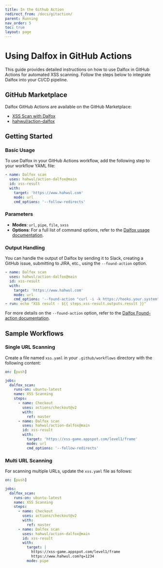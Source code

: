 ```yaml
---
title: In the Github Action
redirect_from: /docs/gitaction/
parent: Running
nav_order: 5
toc: true
layout: page
---
```


# Using Dalfox in GitHub Actions

This guide provides detailed instructions on how to use Dalfox in GitHub Actions for automated XSS scanning. Follow the steps below to integrate Dalfox into your CI/CD pipeline.

## GitHub Marketplace
Dalfox GitHub Actions are available on the GitHub Marketplace:
* [XSS Scan with Dalfox](https://github.com/marketplace/actions/xss-scan-with-dalfox)
* [hahwul/action-dalfox](https://github.com/hahwul/action-dalfox)

## Getting Started

### Basic Usage
To use Dalfox in your GitHub Actions workflow, add the following step to your workflow YAML file:

```yaml
- name: Dalfox scan
  uses: hahwul/action-dalfox@main
  id: xss-result
  with:
    target: 'https://www.hahwul.com'
    mode: url
    cmd_options: '--follow-redirects'
```

### Parameters
- **Modes**: `url`, `pipe`, `file`, `sxss`
- **Options**: For a full list of command options, refer to the [Dalfox usage documentation](https://github.com/hahwul/dalfox#usage).

### Output Handling
You can handle the output of Dalfox by sending it to Slack, creating a GitHub issue, submitting to JIRA, etc., using the `--found-action` option.

```yaml
- name: Dalfox scan
  uses: hahwul/action-dalfox@main
  id: xss-result
  with:
    target: 'https://www.hahwul.com'
    mode: url
    cmd_options: '--found-action "curl -i -k https://hooks.your.system"'
- run: echo "XSS result - ${{ steps.xss-result.outputs.result }}"
```

For more details on the `--found-action` option, refer to the [Dalfox Found-action documentation](https://github.com/hahwul/dalfox/wiki/Found-action).

## Sample Workflows

### Single URL Scanning
Create a file named `xss.yaml` in your `.github/workflows` directory with the following content:

```yaml
on: [push]

jobs:
  dalfox_scan:
    runs-on: ubuntu-latest
    name: XSS Scanning
    steps:
      - name: Checkout
        uses: actions/checkout@v2
        with:
          ref: master
      - name: Dalfox scan
        uses: hahwul/action-dalfox@main
        id: xss-result
        with:
          target: 'https://xss-game.appspot.com/level1/frame'
          mode: url
          cmd_options: '--follow-redirects'
```

### Multi URL Scanning
For scanning multiple URLs, update the `xss.yaml` file as follows:

```yaml
on: [push]

jobs:
  dalfox_scan:
    runs-on: ubuntu-latest
    name: XSS Scanning
    steps:
      - name: Checkout
        uses: actions/checkout@v2
        with:
          ref: master
      - name: Dalfox scan
        uses: hahwul/action-dalfox@main
        id: xss-result
        with:
          target: |
            https://xss-game.appspot.com/level1/frame
            https://www.hahwul.com?q=1234
          mode: pipe
```
